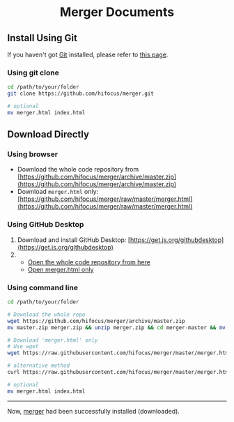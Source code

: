 <h1 align="center">Merger Documents</h1>

## Install Using Git

If you haven't got [Git](https://git-scm.com) installed, please refer to [this page](install-git.md).

### Using git clone
```bash
cd /path/to/your/folder
git clone https://github.com/hifocus/merger.git

# optional
mv merger.html index.html
```

## Download Directly
### Using browser
- Download the whole code repository from [https://github.com/hifocus/merger/archive/master.zip](https://github.com/hifocus/merger/archive/master.zip)
- Download `merger.html` only: [https://github.com/hifocus/merger/raw/master/merger.html](https://github.com/hifocus/merger/raw/master/merger.html)

### Using GitHub Desktop
1. Download and install GitHub Desktop: [https://get.js.org/githubdesktop](https://get.js.org/githubdesktop)
2. - [Open the whole code repository from here](x-github-client://openRepo/https://github.com/hifocus/merger)
   - [Open merger.html only](x-github-client://openRepo/https://github.com/hifocus/merger?branch=master&filepath=merger.html)

### Using command line
```bash
cd /path/to/your/folder

# Download the whole repo
wget https://github.com/hifocus/merger/archive/master.zip
mv master.zip merger.zip && unzip merger.zip && cd merger-master && mv * ../ && cd ../ && rm -rf merger-master

# Download 'merger.html' only
# Use wget
wget https://raw.githubusercontent.com/hifocus/merger/master/merger.html

# alternative method
curl https://raw.githubusercontent.com/hifocus/merger/master/merger.html --output merger.html

# optional
mv merger.html index.html
```
-----------------------
Now, [merger](https://github.com/hifocus/merger) had been successfully installed (downloaded).